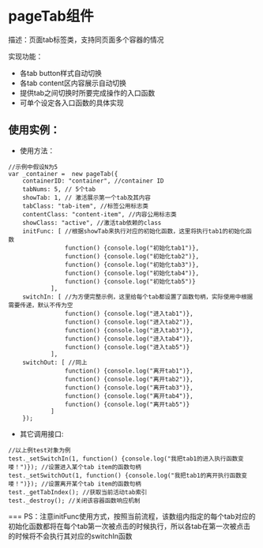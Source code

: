 pageTab组件
===
描述：页面tab标签类，支持同页面多个容器的情况

实现功能：
* 各tab button样式自动切换
* 各tab content区内容展示自动切换
* 提供tab之间切换时所要完成操作的入口函数
* 可单个设定各入口函数的具体实现

使用实例：
---
* 使用方法：
```JS
//示例中假设N为5
var _container =  new pageTab({
	containerID: "container", //container ID
	tabNums: 5, // 5个tab
	showTab: 1, // 激活展示第一个tab及其内容
	tabClass: "tab-item", //标签公用标志类
	contentClass: "content-item", //内容公用标志类
	showClass: "active", //激活tab依赖的class
	initFunc: [ //根据showTab来执行对应的初始化函数，这里将执行tab1的初始化函数
				function() {console.log("初始化tab1")},
				function() {console.log("初始化tab2")},
				function() {console.log("初始化tab3")},
				function() {console.log("初始化tab4")},
				function() {console.log("初始化tab5")}
			],
	switchIn: [ //为方便完整示例，这里给每个tab都设置了函数句柄，实际使用中根据需要传递，默认不传为空
				function() {console.log("进入tab1")},
				function() {console.log("进入tab2")},
				function() {console.log("进入tab3")},
				function() {console.log("进入tab4")},
				function() {console.log("进入tab5")}
			],
	switchOut: [ //同上
				function() {console.log("离开tab1")},
				function() {console.log("离开tab2")},
				function() {console.log("离开tab3")},
				function() {console.log("离开tab4")},
				function() {console.log("离开tab5")}
			]
	});
```
* 其它调用接口:
```JS
//以上例test对象为例
test._setSwitchIn(1, function() {console.log("我把tab1的进入执行函数变喽！")}); //设置进入某个tab item的函数句柄
test._setSwitchOut(1, function() {console.log("我把tab1的离开执行函数变喽！")}); //设置离开某个tab item的函数句柄
test._getTabIndex(); //获取当前活动tab索引
test._destroy(); //关闭该容器函数响应机制
```
===
PS：注意initFunc使用方式，按照当前流程，该数组内指定的每个tab对应的初始化函数都将在每个tab第一次被点击的时候执行，所以各tab在第一次被点击的时候将不会执行其对应的switchIn函数

